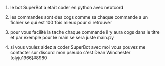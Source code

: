 1. le bot SuperBot a etait coder en python avec nextcord

2. les commandes sont des cogs comme sa chaque commande a un fichier se qui est 100 fois mieux pour si retrouver

3. pour vous facilité la tache chaque commande il y aura cogs dans le titre et par exemple pour le main se sera juste main.py

4. si vous voulez aidez a coder SuperBot avec moi vous pouvez me contacter sur discord mon pseudo c'est Dean Winchester [olyju1966]#8980

